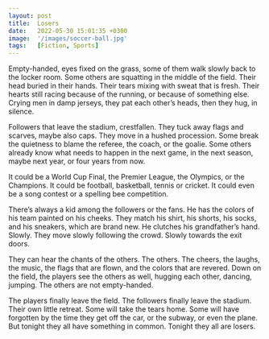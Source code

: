 ```yaml
---
layout: post
title:  Losers
date:   2022-05-30 15:01:35 +0300
image:  '/images/soccer-ball.jpg'
tags:   [Fiction, Sports]
---
```

Empty-handed, eyes fixed on the grass, some of them walk slowly back to the locker room. Some others are squatting in the middle of the field. Their head buried in their hands. Their tears mixing with sweat that is fresh. Their hearts still racing because of the running, or because of something else. Crying men in damp jerseys, they pat each other’s heads, then they hug, in silence.

Followers that leave the stadium, crestfallen. They tuck away flags and scarves, maybe also caps. They move in a hushed procession. Some break the quietness to blame the referee, the coach, or the goalie. Some others already know what needs to happen in the next game, in the next season, maybe next year, or four years from now.

It could be a World Cup Final, the Premier League, the Olympics, or the Champions. It could be football, basketball, tennis or cricket. It could even be a song contest or a spelling bee competition.

There’s always a kid among the followers or the fans. He has the colors of his team painted on his cheeks. They match his shirt, his shorts, his socks, and his sneakers, which are brand new. He clutches his grandfather’s hand. Slowly. They move slowly following the crowd. Slowly towards the exit doors.

They can hear the chants of the others. The others. The cheers, the laughs, the music, the flags that are flown, and the colors that are revered. Down on the field, the players see the others as well, hugging each other, dancing, jumping. The others are not empty-handed.

The players finally leave the field. The followers finally leave the stadium. Their own little retreat. Some will take the tears home. Some will have forgotten by the time they get off the car, or the subway, or even the plane. But tonight they all have something in common. Tonight they all are losers.